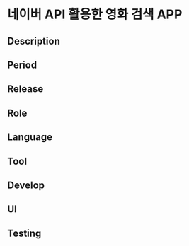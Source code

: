 네이버 API 활용한 영화 검색 APP
=====================

Description
------------

Period
-------

Release
-------

Role
----

Language
---------

Tool
-----

Develop
-------

UI
---

Testing
-----
